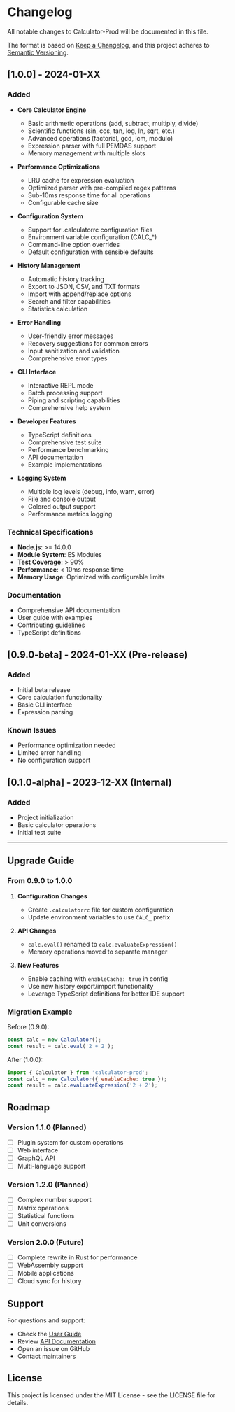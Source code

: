 # Changelog

All notable changes to Calculator-Prod will be documented in this file.

The format is based on [Keep a Changelog](https://keepachangelog.com/en/1.0.0/),
and this project adheres to [Semantic Versioning](https://semver.org/spec/v2.0.0.html).

## [1.0.0] - 2024-01-XX

### Added
- **Core Calculator Engine**
  - Basic arithmetic operations (add, subtract, multiply, divide)
  - Scientific functions (sin, cos, tan, log, ln, sqrt, etc.)
  - Advanced operations (factorial, gcd, lcm, modulo)
  - Expression parser with full PEMDAS support
  - Memory management with multiple slots

- **Performance Optimizations**
  - LRU cache for expression evaluation
  - Optimized parser with pre-compiled regex patterns
  - Sub-10ms response time for all operations
  - Configurable cache size

- **Configuration System**
  - Support for .calculatorrc configuration files
  - Environment variable configuration (CALC_*)
  - Command-line option overrides
  - Default configuration with sensible defaults

- **History Management**
  - Automatic history tracking
  - Export to JSON, CSV, and TXT formats
  - Import with append/replace options
  - Search and filter capabilities
  - Statistics calculation

- **Error Handling**
  - User-friendly error messages
  - Recovery suggestions for common errors
  - Input sanitization and validation
  - Comprehensive error types

- **CLI Interface**
  - Interactive REPL mode
  - Batch processing support
  - Piping and scripting capabilities
  - Comprehensive help system

- **Developer Features**
  - TypeScript definitions
  - Comprehensive test suite
  - Performance benchmarking
  - API documentation
  - Example implementations

- **Logging System**
  - Multiple log levels (debug, info, warn, error)
  - File and console output
  - Colored output support
  - Performance metrics logging

### Technical Specifications
- **Node.js**: >= 14.0.0
- **Module System**: ES Modules
- **Test Coverage**: > 90%
- **Performance**: < 10ms response time
- **Memory Usage**: Optimized with configurable limits

### Documentation
- Comprehensive API documentation
- User guide with examples
- Contributing guidelines
- TypeScript definitions

## [0.9.0-beta] - 2024-01-XX (Pre-release)

### Added
- Initial beta release
- Core calculation functionality
- Basic CLI interface
- Expression parsing

### Known Issues
- Performance optimization needed
- Limited error handling
- No configuration support

## [0.1.0-alpha] - 2023-12-XX (Internal)

### Added
- Project initialization
- Basic calculator operations
- Initial test suite

---

## Upgrade Guide

### From 0.9.0 to 1.0.0

1. **Configuration Changes**
   - Create `.calculatorrc` file for custom configuration
   - Update environment variables to use `CALC_` prefix

2. **API Changes**
   - `calc.eval()` renamed to `calc.evaluateExpression()`
   - Memory operations moved to separate manager

3. **New Features**
   - Enable caching with `enableCache: true` in config
   - Use new history export/import functionality
   - Leverage TypeScript definitions for better IDE support

### Migration Example

Before (0.9.0):
```javascript
const calc = new Calculator();
const result = calc.eval('2 + 2');
```

After (1.0.0):
```javascript
import { Calculator } from 'calculator-prod';
const calc = new Calculator({ enableCache: true });
const result = calc.evaluateExpression('2 + 2');
```

## Roadmap

### Version 1.1.0 (Planned)
- [ ] Plugin system for custom operations
- [ ] Web interface
- [ ] GraphQL API
- [ ] Multi-language support

### Version 1.2.0 (Planned)
- [ ] Complex number support
- [ ] Matrix operations
- [ ] Statistical functions
- [ ] Unit conversions

### Version 2.0.0 (Future)
- [ ] Complete rewrite in Rust for performance
- [ ] WebAssembly support
- [ ] Mobile applications
- [ ] Cloud sync for history

## Support

For questions and support:
- Check the [User Guide](docs/USER_GUIDE.md)
- Review [API Documentation](docs/API.md)
- Open an issue on GitHub
- Contact maintainers

## License

This project is licensed under the MIT License - see the LICENSE file for details.